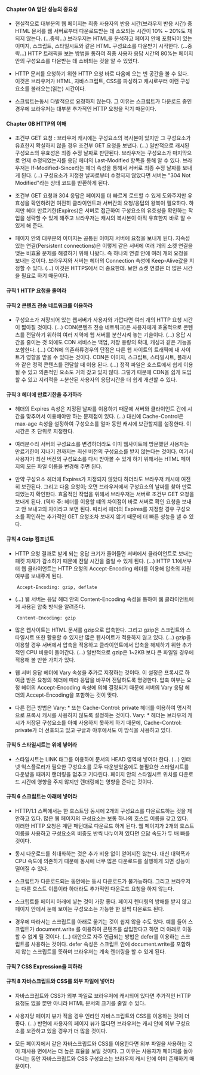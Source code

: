 #### Chapter 0A 앞단 성능의 중요성

* 현실적으로 대부분의 웹 페이지는 최종 사용자의 반응 시간(브라우저 반응 시간) 중 HTML 문서를 웹 서버로부터 다운로드받는 데 소요되는 시간이 10% ~ 20%도 채 되지 않는다. (...중략...) 브라우저는 HTML을 분석하고 페이지 안에 포함되어 있는 이미지, 스크립트, 스타일시트와 같은 HTML 구성요소를 다운받기 시작한다. (...중략...) HTTP 트래픽을 보는 방법을 통하여 최종 사용자 응답 시간의 80%는 페이지 안의 구성요소를 다운받는 데 소비되는 것을 알 수 있었다.


* HTTP 문서를 요청하기 위한 HTTP 요청 바로 다음에 오는 빈 공간을 볼 수 있다. 이것은 브라우저가 HTML, 자바스크립트, CSS를 파싱하고 캐시로부터 이런 구성요소를 불러오는(읽는) 시간이다.


* 스크립트는동시 다발적으로 요청하지 않는다. 그 이유는 스크립트가 다운로드 중인 경우에 브라우저는 대부분 추가적인 HTTP 요청을 막기 때문이다.

#### Chapter 0B HTTP의 이해

* 조건부 GET 요청 : 브라우저 캐시에는 구성요소의 복사본이 있지만 그 구성요소가 유효한지 확실하지 않을 경우 조건부 GET 요청을 보낸다. (...) 일반적으로 캐시된 구성요소의 유효성은 최종 수정 날짜로 판단된다. 브라우저는 구성요소가 마지막으로 언제 수정되었는지를 응답 헤더의 Last-Modified 항목을 통해 알 수 있다. 브라우저는 If-Modified-Since라는 헤더 속성을 통해서 서버로 최종 수정 날짜를 보내게 된다. (...) 구성요소가 지정한 날짜로부터 수정되지 않았다면 서버는 "304 Not Modified"라는 상태 코드를 반환하게 된다.


* 조건부 GET 요청과 304 응답은 페이지를 더 빠르게 로드할 수 있게 도와주지만 유효성을 확인하려면 여전히 클라이언트과 서버간의 요청/응답의 왕복이 필요하다. 하지만 헤더 만료기한(Expires)은 서버로 접근하여 구성요소의 유효성을 확인하는 작업을 생략할 수 있게 해주고 브라우저는 캐시의 복사본이 아직 유효한지 바로 알 수 있게 해 준다.


* 페이지 안의 대부분의 이미지는 공통된 이미지 서버에 요청을 보내게 된다. 지속성 있는 연결(Persistent connections)은 이렇게 같은 서버에 여러 개의 소켓 연결을 맺는 비효율 문제를 해결하기 위해 나왔다. 즉 하나의 연결 안에 여러 개의 요청을 보내는 것이다. 브라우저와 서버는 헤더의 Connection 속성에 Keep-Alive값을 지정할 수 있다. (...) 이것은 HTTPS에서 더 중요한데. 보안 소켓 연결은 더 많은 시간을 필요로 하기 때문이다.

#### 규칙 1 HTTP 요청을 줄여라
#### 규칙 2 콘텐츠 전송 네트워크를 이용하라

* 구성요소가 저장되어 있는 웹서버가 사용자와 가깝다면 여러 개의 HTTP 요청 시간이 짧아질 것이다. (...) CDN(콘텐츠 전송 네트워크)은 사용자에게 효율적으로 콘텐츠를 전달하기 위하여 여러 지역에 웹 서버를 분산시켜 놓는 기술이다. (...) 응답 시간을 줄이는 것 외에도 CDN 서비스는 백업, 저장 용량의 확대, 캐싱과 같은 기능을 포함한다. (...) CDN에 의존하류경우의 단점은 다른 웹 사이트의 트래픽에 내 사이트가 영향을 받을 수 있다는 것이다. CDN은 이미지, 스크립트, 스타일시트, 플래시와 같은 정적 콘텐츠를 전달할 때 이용 된다. (...) 정적 파일은 호스트에서 쉽게 이용될 수 있고 의존적인 요소도 거의 갖고 있지 않다. 그렇기 때문에 CDN을 쉽게 도입할 수 있고 지리적을 ㅗ분산된 사용자의 응답시간을 더 쉽게 개선할 수 있다.

#### 규칙 3 헤더에 만료기한을 추가하라

* 헤더의 Expires 속성은 지정된 날짜를 이용하기 때문에 서버와 클라이언트 간에 시간을 맞추어서 이용해야만 하는 문제점이 있다. (...) 대신에 Cache-Control은 max-age 속성을 설정하여 구성요소를 얼마 동안 캐시에 보관할지를 설정한다. 이 시간은 초 단위로 지정한다.


* 여러분ㅇ리 서버의 구성요소를 변경하더라도 이미 웹사이트에 방문했던 사용자는 만료기한이 지나기 전까지는 최신 버전의 구성요소를 받지 않는다는 것이다. 여기서 사용자가 최신 버전의 구성요소를 다시 받아볼 수 있게 하기 위해서는 HTML 페이지의 모든 파일 이름을 변경해 주면 된다.

* 만약 구성요소 헤더에 Expires가 지정되지 않았다 하더라도 브라우저 캐시에 여전히 보관된다. 그리고 다음 요청이; 오면 브라우저에서 구성요소의 날짜를 찾아 만료되었는지 확인한다. 효율적인 작업을 위해서 브라우저는 서버로 조건부 GET 요청을 보내게 된다. (역자 주: 헤더를 이용할 떄의 차이점이 바로 서버로 확인 요청을 보내고 안 보내고의 차이라고 보면 된다. 따라서 헤더의 Expires를 지정할 경우 구성요소를 확인하는 추가적인 GET 요청조차 보내지 않기 때문에 더 빠른 성능을 낼 수 있다.


#### 규칙 4 Gzip 컴포넌트

* HTTP 요청 결과로 받게 되는 응답 크기가 줄어들면 서버에서 클라이언트로 보내는 패킷 자체가 감소하기 때문에 전달 시간을 줄일 수 있게 된다. (...) HTTP 1.1에서부터 웹 클라이언트는 HTTP 요청의 Accept-Encoding 헤더를 이용해 압축의 지원 여부를 보내주게 된다.

```
	Accept-Encoding: gzip, deflate
```

* (...) 웹 서버는 응답 헤더 안의 Content-Encoding 속성을 통하여 웹 클라이언트에게 사용된 압축 방식을 알려준다.

```
	Content-Encoding: gzip
```

* 많은 웹사이트는 HTML 문서를 gzip으로 압축한다. 그리고 gzip은 스크립트와 스타일시트 또한 활용할 수 있지만 많은 웹사이트가 적용하지 않고 있다. (...) gzip을 이용할 경우 서버에서 압축을 적용하고 클라이언트에서 압축을 해제하기 위한 추가적인 CPU 비용이 들어간다. (...) 일반적으로 gzip은 1~2KB 보다 큰 파일일 경우에 적용해 볼 만한 가치가 있다.


* 웹 서버 응답 헤더에 Vary 속성을 추가로 지정하는 것이다. 이 설정은 프록시로 하여금 받은 요청의 헤더에 따라 응답을 바꾸어 전달하도록 명령한다. 압축 여부는 요청 헤더의 Accept-Encoding 속성에 의해 결정되기 때문에 서버의 Vary 응답 헤더의 Accept-Encoding을 포함하는 것이 맞다.


* 다른 접근 방법은 Vary: * 또는 Cache-Control: private 헤더를 이용하여 명시적으로 프록시 캐시를 사용하지 않도록 설정하는 것이다. Vary: * 헤더는 브라우저 캐시가 저장된 구성요소를 아예 사용하지 못하게 하기 때문에, Cache-Control: private가 더 선호되고 있고 구글과 야후에서도 이 방식을 사용하고 있다.


#### 규칙 5 스타일시트는 위에 넣어라

* 스타일시트는 LINK 태그를 이용하여 문서의 HEAD 영역에 넣어야 한다. (...) 인터넷 익스플로러가 필요한 구성요소를 모두 다운받았음에도 불필요한 스타일시트를 다운받을 때까지 랜더링을 멈추고 기다린다. 페이지 안의 스타일시트 위치를 다운로드 시간에 영향을 주지 않지만 렌더링에는 영향을 준다는 것이다.

#### 규칙 6 스크립트는 아래에 넣어라

* HTTP/1.1 스펙에서는 한 호스트당 동시에 2개의 구성요소를 다운로드하는 것을 제안하고 있다. 많은 웹 페이지의 구성요소는 보통 하나의 호스트 이름을 갖고 있다. 이러한 HTTP 요청은 계단 패턴대로 다운로드 하게 된다. 웹 페이지가 2개의 호스트 이름을 사용하고 구성요소의 비중도 반씩 나누어져 있다면 으답 속도가 두 배 빠를 것이다.


* 동시 다운로드를 최대화하는 것은 추가 비용 없이 얻어지진 않는다. 대신 대역폭과 CPU 속도에 의존하기 때문에 동시에 너무 많은 다운로드를 실행하게 되면 성능이 떨어질 수 있다.


* 스크립트가 다운로드되는 동안에는 동시 다운로드가 불가능하다. 그리고 브라우저는 다른 호스트 이름이라 하더라도 추가적인 다운로드 요청을 하지 않는다.


* 스크립트를 페이지 아래에 넣는 것이 가장 좋다. 페이지 렌더링의 방해를 받지 않고 페이지 안에서 눈에 보이는 구성요소는 가능한 한 일찍 다운로드 된다.


* 경우에 따라서는 스크립트를 아래로 옮기는 것이 쉽지 않을 수도 있다. 예를 들어 스크립트가 document.write 를 이용하여 콘텐츠를 삽입한다고 하면 더 아래로 이동할 수 없게 될 것이다. (...) 대안으로 자주 언급되는 방법은 defer를 이용하는 스크립트를 사용하는 것이다. defer 속성은 스크립트 안에 document.write를 포함하지 않는 스크립트를 뜻하며 브라우저는 계속 렌더링을 할 수 있게 된다.

#### 규칙 7 CSS Expression을 피하라

#### 규칙 8 자바스크립트와 CSS를 외부 파일에 넣어라

* 자바스크립트와 CSS가 외부 파일로 브라우저에 캐시되어 있다면 추가적인 HTTP 요청도 없을 뿐만 아니라 HTML 문서의 크기를 줄일 수 있다.

* 사용자당 페이지 뷰가 적을 경우 인라인 자바스크립트와 CSS를 이용하는 것이 더 좋다. (...) 반면에 사용자의 페이지 뷰가 많다면 브라우저는 캐시 안에 외부 구성요소를 보관하고 있을 경우가 더 많을 것이다.

* 모든 페이지에서 같은 자바스크립트와 CSS를 이용한다면 외부 파일을 사용하는 것이 재사용 면에서는 더 높은 효율을 보일 것이다. 그 이유는 사용자가 페이지를 돌아다니는 동안 자바스크립트와 CSS 구성요소는 브라우저 캐시 안에 이미 존재하기 때문이다.
